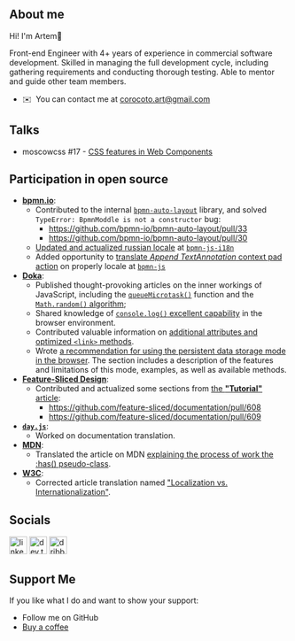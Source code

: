 ## About me

Hi! I'm Artem👋

Front-end Engineer with 4+ years of experience in commercial software development. Skilled in managing the full development cycle, including gathering requirements and conducting thorough testing. Able to mentor and guide other team members. 

*   ✉️  You can contact me at [corocoto.art@gmail.com](mailto:corocoto.art@gmail.com)

## Talks

* moscowcss #17 - [CSS features in Web Components](https://corocoto.github.io/public_talks/presentations/%D0%9E%D1%81%D0%BE%D0%B1%D0%B5%D0%BD%D0%BD%D0%BE%D1%81%D1%82%D0%B8_CSS_%D0%B2_%D0%B2%D0%B5%D0%B1_%D0%BA%D0%BE%D0%BC%D0%BF%D0%BE%D0%BD%D0%B5%D0%BD%D1%82%D0%B0%D1%85.pdf)

## Participation in open source
* [**bpmn.io**](https://bpmn.io/):
  * Contributed to the internal [`bpmn-auto-layout`](https://github.com/bpmn-io/bpmn-auto-layout) library, and solved `TypeError: BpmnModdle is not a constructor` bug:
    * https://github.com/bpmn-io/bpmn-auto-layout/pull/33
    * https://github.com/bpmn-io/bpmn-auto-layout/pull/30
  * [Updated and actualized russian locale](https://github.com/bpmn-io/bpmn-js-i18n/pull/21) at [`bpmn-js-i18n`](https://github.com/bpmn-io/bpmn-js-i18n)
  * Added opportunity to [translate _Append TextAnnotation_ context pad action](https://github.com/bpmn-io/bpmn-js/pull/1932) on properly locale at [`bpmn-js`](https://github.com/bpmn-io/bpmn-js)
* [**Doka**](https://doka.guide/): 
  * Published thought-provoking articles on the inner workings of JavaScript, including the [`queueMicrotask()`](https://doka.guide/js/queuemicrotask/) function and the [`Math.random()` algorithm](https://doka.guide/js/math-random/#detali-realizacii);
  * Shared knowledge of [`console.log()` excellent capability](https://doka.guide/js/console-log/#osobennost-raboty-v-brauzere) in the browser environment.
  * Contributed valuable information on [additional attributes and optimized `<link>` methods](https://doka.guide/html/link/#optimizaciya).
  * Wrote [a recommendation for using the persistent data storage mode in the browser](https://doka.guide/js/local-storage/#artyom-gusev-sovetuet). The section includes a description of the features and limitations of this mode, examples, as well as available methods.
* [**Feature-Sliced Design**](https://feature-sliced.design/):
  * Contributed and actualized some sections from [the **"Tutorial"** article](https://feature-sliced.design/docs/get-started/tutorial):
    * https://github.com/feature-sliced/documentation/pull/608
    * https://github.com/feature-sliced/documentation/pull/609   
* [**`day.js`**](https://day.js.org/):
  * Worked on documentation translation.
* [**MDN**](https://developer.mozilla.org/):
  * Translated the article on MDN [explaining the process of work the :has() pseudo-class](https://developer.mozilla.org/ru/docs/Web/CSS/:has).
* [**W3C**](https://www.w3.org/):
  * Corrected article translation named ["Localization vs. Internationalization"](https://www.w3.org/International/questions/qa-i18n.ru).

## Socials

[<img src="https://raw.githubusercontent.com/danielcranney/readme-generator/main/public/icons/socials/linkedin.svg" alt="linkedin logo" width="32">](https://www.linkedin.com/in/artem-gusev/) 
[<img src="https://user-images.githubusercontent.com/37180024/104838230-a59b7980-58ca-11eb-96b9-9521e64bb716.png" alt="dev.to logo" width="32">](https://dev.to/corocoto) 
[<img src="https://raw.githubusercontent.com/danielcranney/readme-generator/main/public/icons/socials/dribbble.svg" alt="dribbble logo" width="32">](https://dribbble.com/corocoto) 

## Support Me
If you like what I do and want to show your support:

* Follow me on GitHub
* [Buy a coffee](https://www.buymeacoffee.com/corocoto)

<!--
**corocoto/corocoto** is a ✨ _special_ ✨ repository because its `README.md` (this file) appears on your GitHub profile.

Here are some ideas to get you started:

- 🔭 I’m currently working on ...
- 🌱 I’m currently learning ...
- 👯 I’m looking to collaborate on ...
- 🤔 I’m looking for help with ...
- 💬 Ask me about ...
- 📫 How to reach me: ...
- 😄 Pronouns: ...
- ⚡ Fun fact: ...
-->
